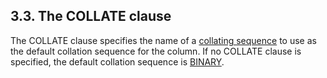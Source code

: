 ## 3\.3\. The COLLATE clause


The COLLATE clause specifies the name of a [collating sequence](datatype3.html#collation) to use as
the default collation sequence for the column. If no COLLATE clause is
specified, the default collation sequence is [BINARY](datatype3.html#collation).



